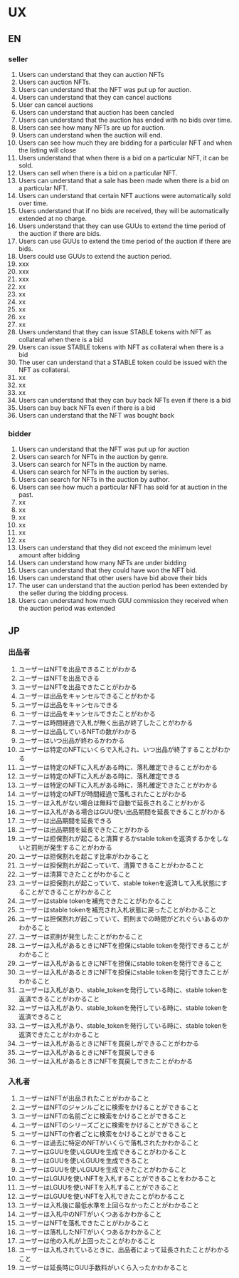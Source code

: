 # UX

## EN
### seller

1. Users can understand that they can auction NFTs
2. Users can auction NFTs.
3. Users can understand that the NFT was put up for auction.
4. Users can understand that they can cancel auctions
5. User can cancel auctions
6. Users can understand that auction has been cancled
7. Users can understand that the auction has ended with no bids over time.
8. Users can see how many NFTs are up for auction.
9. Users can understand when the auction will end.
10. Users can see how much they are bidding for a particular NFT and when the listing will close
11. Users understand that when there is a bid on a particular NFT, it can be sold.
12. Users can sell when there is a bid on a particular NFT.
13. Users can understand that a sale has been made when there is a bid on a particular NFT.
14. Users can understand that certain NFT auctions were automatically sold over time.
15. Users understand that if no bids are received, they will be automatically extended at no charge.
16. Users understand that they can use GUUs to extend the time period of the auction if there are bids.
17. Users can use GUUs to extend the time period of the  auction if there are bids.
18. Users could use GUUs to extend the auction period.
19. xxx
20. xxx
21. xxx
22. xx
23. xx
24. xx
25. xx
26. xx
27. xx
28. Users understand that they can issue STABLE tokens with NFT as collateral when there is a bid
29. Users can issue STABLE tokens with NFT as collateral when there is a bid
30. The user can understand that a STABLE token could be issued with the NFT as collateral.
31. xx
32. xx
33. xx
34. Users can understand that they can buy back NFTs even if there is a bid
35. Users can buy back NFTs even if there is a bid
36. Users can understand that the NFT was bought back

### bidder

1. Users can understand that the NFT was put up for auction
2. Users can search for NFTs in the auction by genre.
3. Users can search for NFTs in the auction by name.
4. Users can search for NFTs in the auction by series.
5. Users can search for NFTs in the auction by author.
6. Users can see how much a particular NFT has sold for at auction in the past.
7. xx
8. xx
9. xx
10. xx
11. xx
12. xx
13. Users can understand that they did not exceed the minimum level amount after bidding
14. Users can understand how many NFTs are under bidding
15. Users can understand that they could have won the NFT bid.
16. Users can understand that other users have bid above their bids
17. The user can understand that the auction period has been extended by the seller during the bidding process.
18. Users can understand how much GUU commission they received when the auction period was extended

## JP

### 出品者

1. ユーザーはNFTを出品できることがわかる
2. ユーザーはNFTを出品できる
3. ユーザーはNFTを出品できたことがわかる
4. ユーザーは出品をキャンセルできることがわかる
5. ユーザーは出品をキャンセルできる
6. ユーザーは出品をキャンセルできたことがわかる
7. ユーザーは時間経過で入札が無く出品が終了したことがわかる
8. ユーザーは出品しているNFTの数がわかる
9. ユーザーはいつ出品が終わるかわかる
10. ユーザーは特定のNFTにいくらで入札され、いつ出品が終了することがわかる
11. ユーザーは特定のNFTに入札がある時に、落札確定できることがわかる
12. ユーザーは特定のNFTに入札がある時に、落札確定できる
13. ユーザーは特定のNFTに入札がある時に、落札確定できたことがわかる
14. ユーザーは特定のNFTが時間経過で落札されたことがわかる
15. ユーザーは入札がない場合は無料で自動で延長されることがわかる
16. ユーザーは入札がある場合はGUU使い出品期間を延長できることがわかる
17. ユーザーは出品期間を延長できる
18. ユーザーは出品期間を延長できたことがわかる
19. ユーザーは担保割れが起こると清算するかstable tokenを返済するかをしないと罰則が発生することがわかる
20. ユーザーは担保割れを起こす比率がわかること
21. ユーザーは担保割れが起こっていて、清算できることがわかること
22. ユーザーは清算できたことがわかること
23. ユーザーは担保割れが起こっていて、stable tokenを返済して入札状態にすることができることがわかること
24. ユーザーはstable tokenを補充できたことがわかること
25. ユーザーはstable tokenを補充され入札状態に戻ったことがわかること
26. ユーザーは担保割れが起こっていて、罰則までの時間がどれぐらいあるのかわかること
27. ユーザーは罰則が発生したことがわかること
28. ユーザーは入札があるときにNFTを担保にstable tokenを発行できることがわかること
29. ユーザーは入札があるときにNFTを担保にstable tokenを発行できること
30. ユーザーは入札があるときにNFTを担保にstable tokenを発行できたことがわかること
31. ユーザーは入札があり、stable_tokenを発行している時に、stable tokenを返済できることがわかること
32. ユーザーは入札があり、stable_tokenを発行している時に、stable tokenを返済できること
33. ユーザーは入札があり、stable_tokenを発行している時に、stable tokenを返済できたことがわかること
34. ユーザーは入札があるときにNFTを買戻しができることがわかる
35. ユーザーは入札があるときにNFTを買戻しできる
36. ユーザーは入札があるときにNFTを買戻しできたことがわかる

### 入札者

1. ユーザーはNFTが出品されたことがわかること
2. ユーザーはNFTのジャンルごとに検索をかけることができること
3. ユーザーはNFTの名前ごとに検索をかけることができること
4. ユーザーはNFTのシリーズごとに検索をかけることができること
5. ユーザーはNFTの作者ごとに検索をかけることができること
6. ユーザーは過去に特定のNFTがいくらで落札されたかわかること
7. ユーザーはGUUを使いLGUUを生成できることがわかること
8. ユーザーはGUUを使いLGUUを生成できること
9. ユーザーはGUUを使いLGUUを生成できたことがわかること
10. ユーザーはLGUUを使いNFTを入札することができることをわかること
11. ユーザーはLGUUを使いNFTを入札することができること
12. ユーザーはLGUUを使いNFTを入札できたことがわかること
13. ユーザーは入札後に最低水準を上回らなかったことがわかること
14. ユーザーは入札中のNFTがいくつあるかわかること
15. ユーザーはNFTを落札できたことがわかること
16. ユーザーは落札したNFTがいくつあるかわかること
17. ユーザーは他の入札が上回ったことがわかること
18. ユーザーは入札されているときに、出品者によって延長されたことがわかること
19. ユーザーは延長時にGUU手数料がいくら入ったかわかること

